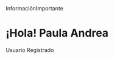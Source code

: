 <!DOCTYPE html>
<html>
<head>
  InformaciónImportante
</head>
<body>
    <h1>¡Hola! Paula Andrea </h1>
    <p>Usuario Registrado</p>
</body>
</html>
